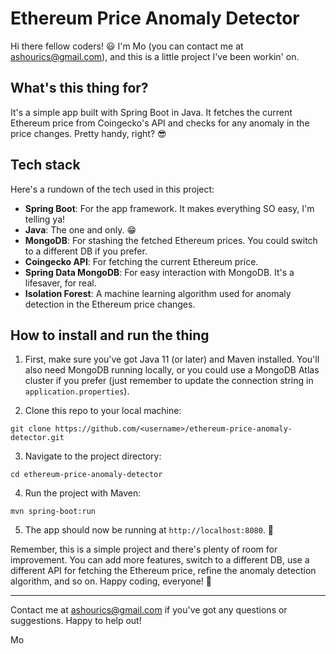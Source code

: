 # Ethereum Price Anomaly Detector

Hi there fellow coders! 😃 I'm Mo (you can contact me at ashourics@gmail.com), and this is a little project I've been workin' on.

## What's this thing for?
It's a simple app built with Spring Boot in Java. It fetches the current Ethereum price from Coingecko's API and checks for any anomaly in the price changes. Pretty handy, right? 😎

## Tech stack
Here's a rundown of the tech used in this project:
- **Spring Boot**: For the app framework. It makes everything SO easy, I'm telling ya!
- **Java**: The one and only. 😁
- **MongoDB**: For stashing the fetched Ethereum prices. You could switch to a different DB if you prefer.
- **Coingecko API**: For fetching the current Ethereum price.
- **Spring Data MongoDB**: For easy interaction with MongoDB. It's a lifesaver, for real.
- **Isolation Forest**: A machine learning algorithm used for anomaly detection in the Ethereum price changes.

## How to install and run the thing
1. First, make sure you've got Java 11 (or later) and Maven installed. You'll also need MongoDB running locally, or you could use a MongoDB Atlas cluster if you prefer (just remember to update the connection string in `application.properties`).

2. Clone this repo to your local machine:

```
git clone https://github.com/<username>/ethereum-price-anomaly-detector.git
```

3. Navigate to the project directory:

```cd ethereum-price-anomaly-detector```

4. Run the project with Maven:

```mvn spring-boot:run```

5. The app should now be running at `http://localhost:8080`. 🎉

Remember, this is a simple project and there's plenty of room for improvement. You can add more features, switch to a different DB, use a different API for fetching the Ethereum price, refine the anomaly detection algorithm, and so on. Happy coding, everyone! 🚀


---

Contact me at ashourics@gmail.com if you've got any questions or suggestions. Happy to help out!

Mo 

